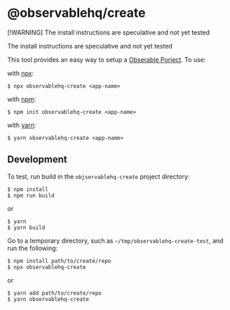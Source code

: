 # @observablehq/create

[!WARNING]
The install instructions are speculative and not yet tested

<warn>The install instructions are speculative and not yet tested</warn>

This tool provides an easy way to setup a [Obserable Porject](https://cli.observablehq.com/).  To use:

with [npx](https://docs.npmjs.com/cli/v10/commands/npx):


```
$ npx observablehq-create <app-name>
```

with [npm](https://docs.npmjs.com/cli/v10/commands/npm-init):


```
$ npm init observablehq-create <app-name>
```

with [yarn](https://yarnpkg.com):

```
$ yarn observablehq-create <app-name>
```

## Development

To test, run build in the `objservablehq-create` project directory:

```
$ npm install
$ npm run build
```

or

```
$ yarn
$ yarn build
```

Go to a temporary directory, such as `~/tmp/observablehq-create-test`, and run the following:

```
$ npm install path/to/create/repo
$ npx observablehq-create
```

or

```
$ yarn add path/to/create/repo
$ yarn observablehq-create
```
